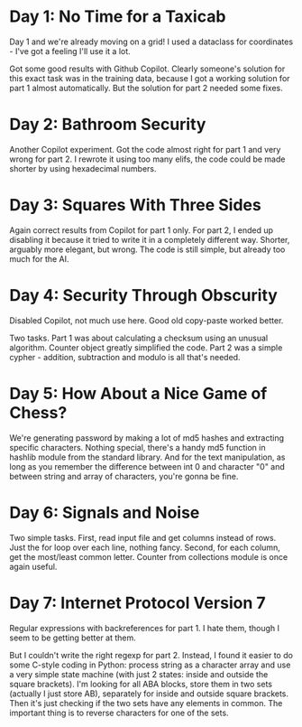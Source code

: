 # Day 1: No Time for a Taxicab

Day 1 and we're already moving on a grid! I used a dataclass for coordinates - I've got a feeling I'll use it a lot.

Got some good results with Github Copilot. Clearly someone's solution for this exact task was in the training data, because I got a working solution for part 1 almost automatically. But the solution for part 2 needed some fixes.

# Day 2: Bathroom Security

Another Copilot experiment. Got the code almost right for part 1 and very wrong for part 2. I rewrote it using too many elifs, the code could be made shorter by using hexadecimal numbers.

# Day 3: Squares With Three Sides

Again correct results from Copilot for part 1 only. For part 2, I ended up disabling it because it tried to write it in a completely different way. Shorter, arguably more elegant, but wrong. The code is still simple, but already too much for the AI.

# Day 4: Security Through Obscurity

Disabled Copilot, not much use here. Good old copy-paste worked better.

Two tasks. Part 1 was about calculating a checksum using an unusual algorithm. Counter object greatly simplified the code.
Part 2 was a simple cypher - addition, subtraction and modulo is all that's needed.

# Day 5: How About a Nice Game of Chess?

We're generating password by making a lot of md5 hashes and extracting specific characters. Nothing special, there's a handy md5 function
in hashlib module from the standard library. And for the text manipulation, as long as you remember the difference between int 0 and character "0"
and between string and array of characters, you're gonna be fine.

# Day 6: Signals and Noise

Two simple tasks. First, read input file and get columns instead of rows. Just the for loop over each line, nothing fancy.
Second, for each column, get the most/least common letter. Counter from collections module is once again useful.

# Day 7: Internet Protocol Version 7

Regular expressions with backreferences for part 1. I hate them, though I seem to be getting better at them.

But I couldn't write the right regexp for part 2. Instead, I found it easier to do some C-style coding in Python:
process string as a character array and use a very simple state machine (with just 2 states: inside and
outside the square brackets). I'm looking for all ABA blocks, store them in two sets (actually I just store AB),
separately for inside and outside square brackets. Then it's just checking if the two sets have any elements in common.
The important thing is to reverse characters for one of the sets.